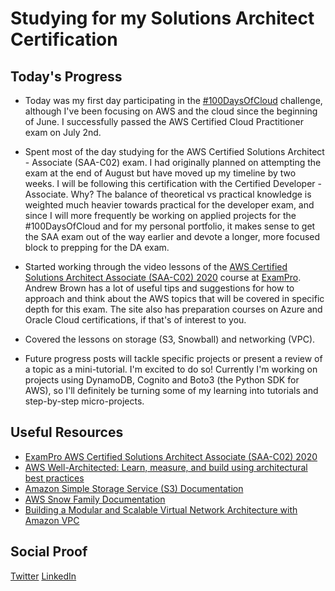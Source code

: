 # Studying for my Solutions Architect Certification

## Today's Progress

- Today was my first day participating in the [#100DaysOfCloud](https://100daysofcloud.com) challenge, although I've been focusing on AWS and the cloud since the beginning of June. I successfully passed the AWS Certified Cloud Practitioner exam on July 2nd.

- Spent most of the day studying for the AWS Certified Solutions Architect - Associate (SAA-C02) exam. I had originally planned on attempting the exam at the end of August but have moved up my timeline by two weeks. I will be following this certification with the Certified Developer - Associate. Why? The balance of theoretical vs practical knowledge is weighted much heavier towards practical for the developer exam, and since I will more frequently be working on applied projects for the #100DaysOfCloud and for my personal portfolio, it makes sense to get the SAA exam out of the way earlier and devote a longer, more focused block to prepping for the DA exam.

- Started working through the video lessons of the [AWS Certified Solutions Architect Associate (SAA-C02) 2020](https://www.exampro.co/aws-exam-solutions-architect-associate) course at [ExamPro](http://www.exampro.co). Andrew Brown has a lot of useful tips and suggestions for how to approach and think about the AWS topics that will be covered in specific depth for this exam. The site also has preparation courses on Azure and Oracle Cloud certifications, if that's of interest to you.

- Covered the lessons on storage (S3, Snowball) and networking (VPC).

- Future progress posts will tackle specific projects or present a review of a topic as a mini-tutorial. I'm excited to do so! Currently I'm working on projects using DynamoDB, Cognito and Boto3 (the Python SDK for AWS), so I'll definitely be turning some of my learning into tutorials and step-by-step micro-projects.

## Useful Resources

- [ExamPro AWS Certified Solutions Architect Associate (SAA-C02) 2020](https://www.exampro.co/aws-exam-solutions-architect-associate)
- [AWS Well-Architected: Learn, measure, and build using architectural best practices](https://aws.amazon.com/architecture/well-architected/)
- [Amazon Simple Storage Service (S3) Documentation](https://docs.aws.amazon.com/s3/index.html)
- [AWS Snow Family Documentation](https://docs.aws.amazon.com/snowball/)
- [Building a Modular and Scalable Virtual Network Architecture with Amazon VPC](https://docs.aws.amazon.com/quickstart/latest/vpc/welcome.html)

## Social Proof

[Twitter](https://twitter.com/quinceleaf/status/1286180656406552583)
[LinkedIn](https://www.linkedin.com/feed/update/urn:li:activity:6691947641397481473/)
